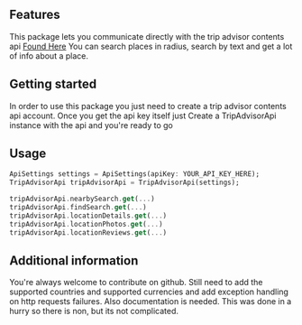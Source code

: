 ## Features

This package lets you communicate directly with the trip advisor contents api [Found Here](https://tripadvisor-content-api.readme.io/reference/overview)
You can search places in radius, search by text and get a lot of info about a place.

## Getting started

In order to use this package you just need to create a trip advisor contents api account.
Once you get the api key itself just Create a TripAdvisorApi instance with the api and you're ready to go

## Usage

```dart
ApiSettings settings = ApiSettings(apiKey: YOUR_API_KEY_HERE);
TripAdvisorApi tripAdvisorApi = TripAdvisorApi(settings);

tripAdvisorApi.nearbySearch.get(...)
tripAdvisorApi.findSearch.get(...)
tripAdvisorApi.locationDetails.get(...)
tripAdvisorApi.locationPhotos.get(...)
tripAdvisorApi.locationReviews.get(...)
```

## Additional information

You're always welcome to contribute on github. Still need to add the supported countries and supported currencies and add exception handling on http requests failures. Also documentation is needed. This was done in a hurry so there is non, but its not complicated.
